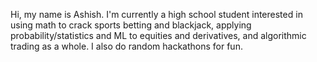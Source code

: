 Hi, my name is Ashish. I'm currently a high school student interested in using math to crack sports betting and blackjack, applying probability/statistics and ML to equities and derivatives, and algorithmic trading as a whole. I also do random hackathons for fun.

